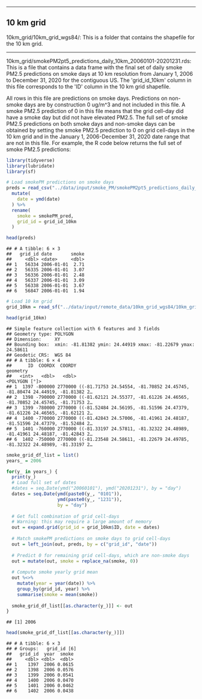 
--------------------------------------------------------------------------------
10 km grid
--------------------------------------------------------------------------------
10km_grid/10km_grid_wgs84/:
This is a folder that contains the shapefile for the 10 km grid.

--------------------------------------------------------------------------------
10km_grid/smokePM2pt5_predictions_daily_10km_20060101-20201231.rds:
This is a file that contains a data frame with the final set of daily smoke PM2.5 predictions on smoke days at 10 km resolution from January 1, 2006 to December 31, 2020 for the contiguous US. The 'grid_id_10km' column in this file corresponds to the 'ID' column in the 10 km grid shapefile.

All rows in this file are predictions on smoke days. Predictions on non-smoke days are by construction 0 ug/m^3 and not included in this file. A smoke PM2.5 prediction of 0 in this file means that the grid cell-day did have a smoke day but did not have elevated PM2.5. The full set of smoke PM2.5 predictions on both smoke days and non-smoke days can be obtained by setting the smoke PM2.5 prediction to 0 on grid cell-days in the 10 km grid and in the January 1, 2006-December 31, 2020 date range that are not in this file. For example, the R code below returns the full set of smoke PM2.5 predictions:


```r
library(tidyverse)
library(lubridate)
library(sf)
```


```r
# Load smokePM predictions on smoke days
preds = read_csv("../data/input/smoke_PM/smokePM2pt5_predictions_daily_10km_20060101-20201231.csv") %>% 
  mutate(
    date = ymd(date)
  ) %>% 
  rename(
    smoke = smokePM_pred,
    grid_id = grid_id_10km
  )

head(preds)
```

```
## # A tibble: 6 × 3
##   grid_id date       smoke
##     <dbl> <date>     <dbl>
## 1   56334 2006-01-01  2.71
## 2   56335 2006-01-01  3.07
## 3   56336 2006-01-01  2.48
## 4   56337 2006-01-01  3.09
## 5   56338 2006-01-01  3.67
## 6   56847 2006-01-01  1.94
```


```r
# Load 10 km grid
grid_10km = read_sf("../data/input/remote_data/10km_grid_wgs84/10km_grid_wgs84.shp")

head(grid_10km)
```

```
## Simple feature collection with 6 features and 3 fields
## Geometry type: POLYGON
## Dimension:     XY
## Bounding box:  xmin: -81.81382 ymin: 24.44919 xmax: -81.22679 ymax: 24.58611
## Geodetic CRS:  WGS 84
## # A tibble: 6 × 4
##      ID  COORDX  COORDY                                                                   geometry
##   <int>   <dbl>   <dbl>                                                              <POLYGON [°]>
## 1  1397 -800000 2770000 ((-81.71753 24.54554, -81.70852 24.45745, -81.80474 24.44919, -81.81382 2…
## 2  1398 -790000 2770000 ((-81.62121 24.55377, -81.61226 24.46565, -81.70852 24.45745, -81.71753 2…
## 3  1399 -780000 2770000 ((-81.52484 24.56195, -81.51596 24.47379, -81.61226 24.46565, -81.62121 2…
## 4  1400 -770000 2770000 ((-81.42843 24.57006, -81.41961 24.48187, -81.51596 24.47379, -81.52484 2…
## 5  1401 -760000 2770000 ((-81.33197 24.57811, -81.32322 24.48989, -81.41961 24.48187, -81.42843 2…
## 6  1402 -750000 2770000 ((-81.23548 24.58611, -81.22679 24.49785, -81.32322 24.48989, -81.33197 2…
```


```r
smoke_grid_df_list = list()
years_ = 2006

for(y_ in years_) {
  print(y_)
  # Load full set of dates
  #dates = seq.Date(ymd("20060101"), ymd("20201231"), by = "day")
  dates = seq.Date(ymd(paste0(y_, "0101")), 
                   ymd(paste0(y_, "1231")), 
                   by = "day")
  
  # Get full combination of grid cell-days
  # Warning: this may require a large amount of memory
  out = expand.grid(grid_id = grid_10km$ID, date = dates)
  
  # Match smokePM predictions on smoke days to grid cell-days
  out = left_join(out, preds, by = c("grid_id", "date"))
  
  # Predict 0 for remaining grid cell-days, which are non-smoke days
  out = mutate(out, smoke = replace_na(smoke, 0))
  
  # Compute smoke yearly grid mean
  out %<>% 
    mutate(year = year(date)) %>% 
    group_by(grid_id, year) %>% 
    summarise(smoke = mean(smoke))
  
  smoke_grid_df_list[[as.character(y_)]] <- out
}
```

```
## [1] 2006
```

```r
head(smoke_grid_df_list[[as.character(y_)]])
```

```
## # A tibble: 6 × 3
## # Groups:   grid_id [6]
##   grid_id  year  smoke
##     <dbl> <dbl>  <dbl>
## 1    1397  2006 0.0615
## 2    1398  2006 0.0576
## 3    1399  2006 0.0541
## 4    1400  2006 0.0470
## 5    1401  2006 0.0462
## 6    1402  2006 0.0438
```
